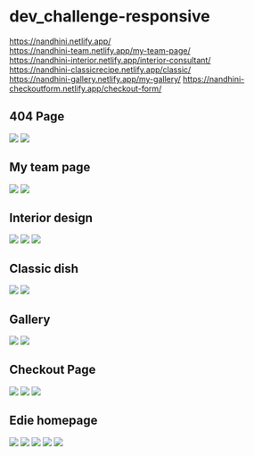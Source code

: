 # dev_challenge-responsive

https://nandhini.netlify.app/    
https://nandhini-team.netlify.app/my-team-page/    
https://nandhini-interior.netlify.app/interior-consultant/   
https://nandhini-classicrecipe.netlify.app/classic/   
https://nandhini-gallery.netlify.app/my-gallery/
https://nandhini-checkoutform.netlify.app/checkout-form/

## 404 Page
<p>
  <img src="404-not-found/assest/404-Website-Desktop-size- assest.jpg" >
  <img src ="404-not-found/assest/404-Website-mobile-size- assest.jpg">
</p>

## My team page
<p>
  <img src="My-team-page/Assest/team-work-desktop-size.png">
  <img src="My-team-page/Assest/team-work-mobile-size.png">
</p>

## Interior design
<p>
  <img src="Interior-consultant/Assest/devchallenges-desktop size.jpg">
  <img src="Interior-consultant/Assest/devchallenges-mobile-size-1.jpg">
  <img src="Interior-consultant/Assest/devchallenges-mobile-size-2.jpg">
</p>

## Classic dish
<p>
  <img src="Classic/Assest/classic-desktop size.png">
  <img src="Classic/Assest/classic-mobile size.png">
 </p>
 
 ## Gallery
 <p>
  <img src="my-gallery/assest/my-gallery-desktop-size.png">
  <img src="my-gallery/assest/my-gallery-mobile-size.png">
</p>

## Checkout Page
<p>
  <img src ="checkout-form/Assest/desktop-size.png">
  <img src ="checkout-form/Assest/mobile size 1.png">
  <img src ="checkout-form/Assest/mobile size 2.png">
</p>

## Edie homepage
<p>
  <img src ="edie-homepage/assest/desktop size-1.png">
  <img src ="edie-homepage/assest/desktop size-2.png">
  <img src ="edie-homepage/assest/desktop size-3.png">
  <img src ="edie-homepage/assest/desktop size-4.png">
  <img src ="edie-homepage/assest/mobile size-1.png">
 </p>
  
       
